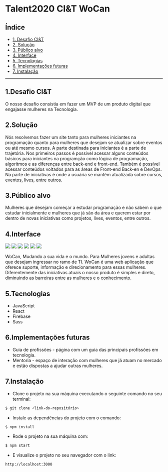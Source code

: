 # Talent2020 CI&T WoCan

## Índice

* [1. Desafio CI&T](#1-Desafio-CI&T)
* [2. Solução](#2-Solução)
* [3. Público alvo](#3-Público-alvo)
* [4. Interface](#4-Interface)
* [5. Tecnologias](#5-Tecnologias)
* [6. Implementações futuras](#5-Implementações-futuras)
* [7. Instalação](#5-Instalação)

***

## 1.Desafio CI&T
O nosso desafio consistia em fazer um MVP de um produto digital que engajasse mulheres na Tecnologia.

## 2.Solução
Nós resolvemos fazer um site tanto para mulheres iniciantes na programação quanto para mulheres que desejam se atualizar sobre eventos ou até mesmo cursos. A parte destinada para iniciantes é a parte de trajetória. Nos primeiros passos é possivel acessar alguns conteúdos básicos para iniciantes na programção como lógica de programação, algoritmos e as diferenças entre back-end e front-end. Também é possível acessar conteúdos voltados para as áreas de Front-end Back-en e DevOps. Na parte de iniciativas é onde a usuária se mantêm atualizada sobre cursos, eventos, lives, entre outros.

## 3.Público alvo
Mulheres que desejam começar a estudar programação e não sabem o que estudar inicialmente e mulheres que já são da área e querem estar por dentro de novas iniciativas como projetos, lives, eventos, entre outros.

## 4.Interface
![](https://drive.google.com/uc?export=view&id=1xsP1QY1pjC16Zzj2qAZDAfOwaxSyjV2Z)
![](https://drive.google.com/uc?export=view&id=1L6ZALFR8FDBoh9yB43I1_Ablt8mNpRAt)
![](https://drive.google.com/uc?export=view&id=1RPCpa7va8nC9s7qQ_XDsm0OyACyy8XFp)
![](https://drive.google.com/uc?export=view&id=1QCZ-KS8jHcC6qwCxUj7dSY_51GJdV_LE)
![](https://drive.google.com/uc?export=view&id=1WYQ1pxQxyJU2pBax7RFNXFFh93zzIk1b)
![](https://drive.google.com/uc?export=view&id=1m64DElLkzcOSDPpJ3j-9fT8f3iJwtjpU)

WoCan, Mudando a sua vida e o mundo.
Para Mulheres jovens e adultas que desejam ingressar no ramo de TI.
WoCan é uma web aplicação que oferece suporte, informação e direcionamento para essas mulheres.
Diferentemente das iniciativas atuais o nosso produto é simples e direto, diminuindo as barreiras entre as mulheres e o conhecimento.

## 5.Tecnologias
* JavaScript
* React 
* Firebase
* Sass

## 6.Implementações futuras
* Guia de profissões - página com um guia das principais profissões em tecnologia.
* Mentoria - espaço de interação com mulheres que já atuam no mercado e estão dispostas a ajudar outras mulheres.

## 7.Instalação
- Clone o projeto na sua máquina executando o seguinte comando no seu terminal:
```sh
$ git clone <link-do-repositório>
```
- Instale as dependências do projeto com o comando:
```sh
$ npm install
```
- Rode o projeto na sua máquina com:
```sh
$ npm start
```
- E visualize o projeto no seu navegador com o link:
```sh
http://localhost:3000
```